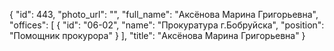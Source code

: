 {
    "id": 443,
    "photo_url": "",
    "full_name": "Аксёнова Марина Григорьевна",
    "offices": [
        {
            "id": "06-02",
            "name": "Прокуратура г.Бобруйска",
            "position": "Помощник прокурора"
        }
    ],
    "title": "Аксёнова Марина Григорьевна"
}